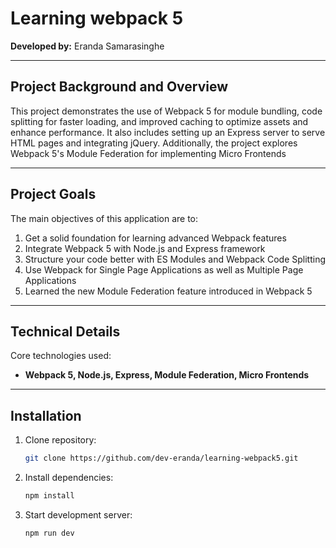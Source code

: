 # Learning webpack 5

**Developed by:** Eranda Samarasinghe
<hr />

## Project Background and Overview
This project demonstrates the use of Webpack 5 for module bundling, code splitting for faster loading, and improved caching to optimize assets and enhance performance. It also includes setting up an Express server to serve HTML pages and integrating jQuery. Additionally, the project explores Webpack 5's Module Federation for implementing Micro Frontends
<hr />

## Project Goals
The main objectives of this application are to:

1. Get a solid foundation for learning advanced Webpack features
2. Integrate Webpack 5 with Node.js and Express framework
3. Structure your code better with ES Modules and Webpack Code Splitting
4. Use Webpack for Single Page Applications as well as Multiple Page Applications
5. Learned the new Module Federation feature introduced in Webpack 5
<hr />

## Technical Details
Core technologies used: 

- **Webpack 5, Node.js, Express, Module Federation, Micro Frontends**
<hr />

## Installation
1. Clone repository:
   ```sh
   git clone https://github.com/dev-eranda/learning-webpack5.git
   
2. Install dependencies:
   ```sh
   npm install

3. Start development server:
   ```sh
   npm run dev 
